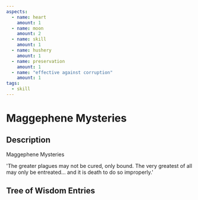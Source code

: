 ```yaml
---
aspects: 
  - name: heart
    amount: 1
  - name: moon
    amount: 2
  - name: skill
    amount: 1
  - name: hushery
    amount: 1
  - name: preservation
    amount: 1
  - name: "effective against corruption"
    amount: 1
tags:
  - skill
---
```


# Maggephene Mysteries

## Description
Maggephene Mysteries

'The greater plagues may not be cured, only bound. The very greatest of all may only be entreated… and it is death to do so improperly.'
## Tree of Wisdom Entries